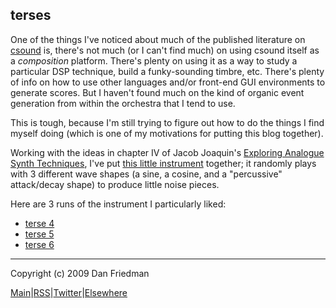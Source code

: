 terses
---

One of the things I've noticed about much of the published literature on
[csound](http://csounds.com) is, there's not much (or I can't find much) on
using csound itself as a *composition* platform. There's plenty on using it as
a way to study a particular DSP technique, build a funky-sounding timbre, etc.
There's plenty of info on how to use other languages and/or front-end GUI
environments to generate scores. But I haven't found much on the kind of
organic event generation from within the orchestra that I tend to use.

This is tough, because I'm still trying to figure out how to do the things I
find myself doing (which is one of my motivations for putting this blog
together).

Working with the ideas in chapter IV of Jacob Joaquin's [Exploring Analogue Synth Techniques](http://www.thumbuki.com/csound/articles/east/), I've put [this little instrument](http://github.com/lamech/x/blob/master/2009-06-05/terses.csd) together; it randomly plays with 3 different wave shapes (a sine, a cosine, and a "percussive" attack/decay shape) to produce little noise pieces.

Here are 3 runs of the instrument I particularly liked:

* [terse 4](http://boywithmachine.net/music/mp3/x/terses/terse4.mp3)
* [terse 5](http://boywithmachine.net/music/mp3/x/terses/terse5.mp3)
* [terse 6](http://boywithmachine.net/music/mp3/x/terses/terse6.mp3)

- - -

Copyright (c) 2009 Dan Friedman

[Main](http://x.boywithmachine.net)|[RSS](http://feeds.delicious.com/v2/rss/lamech/x)|[Twitter](http://twitter.com/lamech)|[Elsewhere](http://boywithmachine.net/music)
